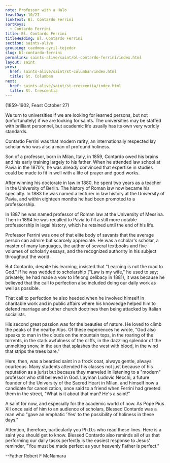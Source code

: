 ```yaml
---
note: Professor with a Halo
feastDay: 10/27
linkText: Bl. Contardo Ferrini
sortKeys:
  - Contardo Ferrini
title: Bl. Contardo Ferrini
titleHeading: Bl. Contardo Ferrini
section: saints-alive
grouping: caedmon-cyril-tejedor
slug: bl-contardo-ferrini
permalink: saints-alive/saint/bl-contardo-ferrini/index.html
layout: saint
prev:
  href: saints-alive/saint/st-columban/index.html
  title: St. Columban
next:
  href: saints-alive/saint/st-crescentia/index.html
  title: St. Crescentia
---
```

(1859-1902, Feast October 27)

We turn to universities if we are looking for learned persons, but not (unfortunately) if we are looking for saints. The universities may be staffed with brilliant personnel, but academic life usually has its own very worldly standards.

Contardo Ferrini was that modern rarity, an internationally respected lay scholar who was also a man of profound holiness.

Son of a professor, born in Milan, Italy, in 1859, Contardo owed his brains and his early training largely to his father. When he attended law school at Pavia in the 1870's, he was already convinced that expertise in studies could be made to fit in well with a life of prayer and good works.

After winning his doctorate in law in 1880, he spent two years as a teacher in the University of Berlin. The history of Roman law now became his specialty. In 1883 he was named a lecturer in law history at the University of Pavia, and within eighteen months he had been promoted to a professorship.

In 1887 he was named professor of Roman law at the University of Messina. Then in 1894 he was recalled to Pavia to fill a still more notable professorship in legal history, which he retained until the end of his life.

Professor Ferrini was one of that elite body of savants that the average person can admire but scarcely appreciate. He was a scholar's scholar, a master of many languages, the author of several textbooks and five volumes of scholarly essays, and the recognized authority in his subject throughout the world.

But Contardo, despite his learning, insisted that "Learning is not the road to God." If he was wedded to scholarship ("Law is my wife," he used to say; privately, he had made a vow to lifelong celibacy in 1881), it was because he believed that the call to perfection also included doing our daily work as well as possible.

That call to perfection he also heeded when he involved himself in charitable work and in public affairs where his knowledge helped him to defend marriage and other church doctrines then being attacked by Italian socialists.

His second great passion was for the beauties of nature. He loved to climb the peaks of the nearby Alps. Of these experiences he wrote, "God also speaks to man in the clouds on the mountain tops, in the roaring of the torrents, in the stark awfulness of the cliffs, in the dazzling splendor of the unmelting snow, in the sun that splashes the west with blood, in the wind that strips the trees bare."

Here, then, was a bearded saint in a frock coat, always gentle, always courteous. Many students attended his classes not just because of his reputation as a jurist but because they marveled in listening to a "modern" professor who still believed in God. Layman Ludovic Necchi, a future founder of the University of the Sacred Heart in Milan, and himself now a candidate for canonization, once said to a friend when Ferrini had greeted them in the street, "What is it about that man? He's a saint!"

A saint for now, and especially for the academic world of now. As Pope Pius XII once said of him to an audience of scholars, Blessed Contardo was a man who "gave an emphatic 'Yes' to the possibility of holiness in these days."

Attention, therefore, particularly you Ph.D.s who read these lines. Here is a saint you should get to know. Blessed Contardo also reminds all of us that performing our daily tasks perfectly is the easiest response to Jesus' reminder, "You must be made perfect as your heavenly Father is perfect."

\--Father Robert F McNamara